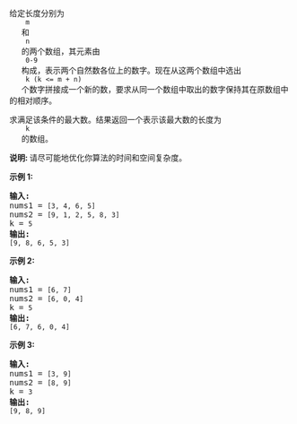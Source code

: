 <html>
 <body>
  <p>
   给定长度分别为
   <code>
    m
   </code>
   和
   <code>
    n
   </code>
   的两个数组，其元素由
   <code>
    0-9
   </code>
   构成，表示两个自然数各位上的数字。现在从这两个数组中选出
   <code>
    k (k &lt;= m + n)
   </code>
   个数字拼接成一个新的数，要求从同一个数组中取出的数字保持其在原数组中的相对顺序。
  </p>
  <p>
   求满足该条件的最大数。结果返回一个表示该最大数的长度为
   <code>
    k
   </code>
   的数组。
  </p>
  <p>
   <strong>
    说明:
   </strong>
   请尽可能地优化你算法的时间和空间复杂度。
  </p>
  <p>
   <strong>
    示例 1:
   </strong>
  </p>
  <pre><strong>输入:</strong>
nums1 = <code>[3, 4, 6, 5]</code>
nums2 = <code>[9, 1, 2, 5, 8, 3]</code>
k = <code>5</code>
<strong>输出:</strong>
<code>[9, 8, 6, 5, 3]</code></pre>
  <p>
   <strong>
    示例 2:
   </strong>
  </p>
  <pre><strong>输入:</strong>
nums1 = <code>[6, 7]</code>
nums2 = <code>[6, 0, 4]</code>
k = <code>5</code>
<strong>输出:</strong>
<code>[6, 7, 6, 0, 4]</code></pre>
  <p>
   <strong>
    示例 3:
   </strong>
  </p>
  <pre><strong>输入:</strong>
nums1 = <code>[3, 9]</code>
nums2 = <code>[8, 9]</code>
k = <code>3</code>
<strong>输出:</strong>
<code>[9, 8, 9]</code></pre>
 </body>
</html>